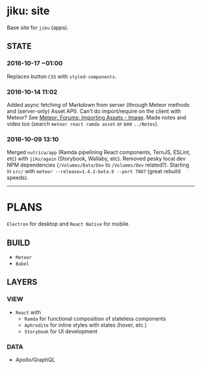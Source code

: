 # jiku: site

Base site for `jiku` (apps).

## STATE

### 2016-10-17 ~01:00

Replaces button `CSS` with `styled-components`.

### 2016-10-14 11:02

Added async fetching of Markdown from server (through Meteor methods and (server-only) Asset API). Can't do import/require on the client with Meteor? See [Meteor: Forums: Importing Assets - Image](https://forums.meteor.com/t/importing-assets-image/30266/2?u=jiku). Made notes and video too (search `meteor react ramda asset` or see `../Notes`).

### 2016-10-09 13:10

Merged `nutrica/app` (Ramda pipelining React components, TernJS, ESLint, etc) with `jiku/again` (Storybook, Wallaby, etc). Removed pesky local dev NPM dependencies (`/Volumes/Data/Dev` to `/Volumes/Dev` related?). Starting in `src/` with `meteor --release=1.4.2-beta.9 --port 7007` (great rebuild speeds).

---

# PLANS

`Electron` for desktop and `React Native` for mobile.

## BUILD

- `Meteor`
- `Babel`

## LAYERS

### VIEW

- `React` with
  - `Ramda` for functional composition of stateless components
  - `Aphrodite` for inline styles with states (hover, etc.)
  - `Storybook` for UI development

### DATA

- Apollo/GraphQL
